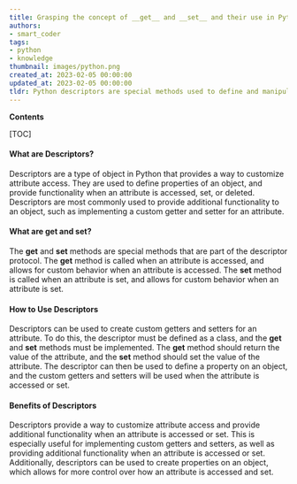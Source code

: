 ```yaml
---
title: Grasping the concept of __get__ and __set__ and their use in Python descriptors
authors:
- smart_coder
tags:
- python
- knowledge
thumbnail: images/python.png
created_at: 2023-02-05 00:00:00
updated_at: 2023-02-05 00:00:00
tldr: Python descriptors are special methods used to define and manipulate the attributes of a class, such as \_\_get\_\_ and \_\_set\_\_, which are used to retrieve and set the values of an attribute, respectively.
---
```


**Contents**

[TOC]

#### What are Descriptors?
Descriptors are a type of object in Python that provides a way to customize attribute access. They are used to define properties of an object, and provide functionality when an attribute is accessed, set, or deleted. Descriptors are most commonly used to provide additional functionality to an object, such as implementing a custom getter and setter for an attribute.

#### What are __get__ and __set__?
The __get__ and __set__ methods are special methods that are part of the descriptor protocol. The __get__ method is called when an attribute is accessed, and allows for custom behavior when an attribute is accessed. The __set__ method is called when an attribute is set, and allows for custom behavior when an attribute is set. 

#### How to Use Descriptors
Descriptors can be used to create custom getters and setters for an attribute. To do this, the descriptor must be defined as a class, and the __get__ and __set__ methods must be implemented. The __get__ method should return the value of the attribute, and the __set__ method should set the value of the attribute. The descriptor can then be used to define a property on an object, and the custom getters and setters will be used when the attribute is accessed or set.

#### Benefits of Descriptors
Descriptors provide a way to customize attribute access and provide additional functionality when an attribute is accessed or set. This is especially useful for implementing custom getters and setters, as well as providing additional functionality when an attribute is accessed or set. Additionally, descriptors can be used to create properties on an object, which allows for more control over how an attribute is accessed and set.
